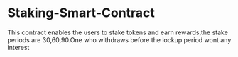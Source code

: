 # Staking-Smart-Contract
This contract enables the users to stake tokens and earn rewards,the stake periods are 30,60,90.One who withdraws before the lockup period wont any interest
